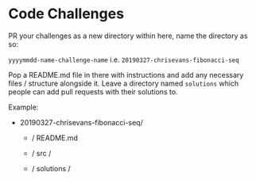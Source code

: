 # Code Challenges

PR your challenges as a new directory within here, name the directory as so:

`yyyymmdd-name-challenge-name` i.e. `20190327-chrisevans-fibonacci-seq`

Pop a README.md file in there with instructions and add any necessary files /
structure alongside it. Leave a directory named `solutions` which people can add
pull requests with their solutions to.

Example:

- 20190327-chrisevans-fibonacci-seq/
  
  - / README.md

  - / src /

  - / solutions /
